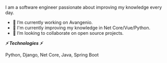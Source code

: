I am a software engineer passionate about improving my knowledge every day.

- 🔭 I’m currently working on Avangenio.
- 🌱 I'm currently improving my knowledge in Net Core/Vue/Python.
- 👯 I’m looking to collaborate on open source projects.

***⚡ Technologies ⚡***

Python, Django, Net Core, Java, Spring Boot

<!--
**macurandb/macurandb** is a ✨ _special_ ✨ repository because its `README.md` (this file) appears on your GitHub profile.

Here are some ideas to get you started:

- 🔭 I’m currently working on Avangenio.
- 🌱 I'm currently improving my knowledge in Net Core/Vue/Python.
- 👯 I’m looking to collaborate on open source projects
- 📫 How to reach me: ...
- 😄 Pronouns: ...
- ⚡ Fun fact: ...
-->
